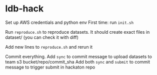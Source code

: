 # ldb-hack


Set up AWS credentials and python env
First time: run `init.sh`

Run `reproduce.sh` to reproduce datasets. It should create exact files in dataset/ (you can check it with diff)

Add new lines to `reproduce.sh` and rerun it

Commit everything. 
Add `sync` to commit message to upload datasets to team s3 bucket/repo/commit_sha
Add both `sync` and `submit` to commit message to trigger submit in hackaton repo
